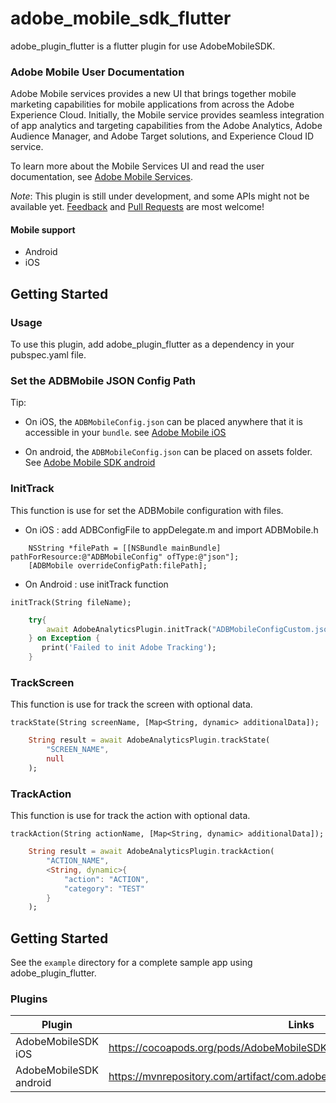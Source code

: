 # adobe_mobile_sdk_flutter

adobe_plugin_flutter is a flutter plugin for use AdobeMobileSDK.

### Adobe Mobile User Documentation
Adobe Mobile services provides a new UI that brings together mobile marketing capabilities for mobile applications from across the Adobe Experience Cloud. Initially, the Mobile service provides seamless integration of app analytics and targeting capabilities from the Adobe Analytics, Adobe Audience Manager, and Adobe Target solutions, and Experience Cloud ID service.

To learn more about the Mobile Services UI and read the user documentation, see [Adobe Mobile Services](https://marketing.adobe.com/resources/help/en_US/mobile/).

*Note*: This plugin is still under development, and some APIs might not be available yet. [Feedback](https://github.com/flutter/flutter/issues) and [Pull Requests](https://github.com/flutter/plugins/pulls) are most welcome!


#### Mobile support

  - Android
  - iOS
  

## Getting Started

### Usage
To use this plugin, add adobe_plugin_flutter as a dependency in your pubspec.yaml file.

### Set the ADBMobile JSON Config Path

Tip: 
* On iOS, the `ADBMobileConfig.json` can be placed anywhere that it is accessible in your `bundle`. see [Adobe Mobile iOS](https://marketing.adobe.com/resources/help/en_US/mobile/ios/overview.html)

* On android, the `ADBMobileConfig.json` can be placed on assets folder. See [Adobe Mobile SDK android](https://marketing.adobe.com/resources/help/en_US/mobile/android/overview.html)


### InitTrack

This function is use for set the ADBMobile configuration with files.

* On iOS : add ADBConfigFile to appDelegate.m and import ADBMobile.h

```
    NSString *filePath = [[NSBundle mainBundle] pathForResource:@"ADBMobileConfig" ofType:@"json"];
    [ADBMobile overrideConfigPath:filePath];
```

* On Android : use initTrack function

`initTrack(String fileName);`

```dart
    try{
        await AdobeAnalyticsPlugin.initTrack("ADBMobileConfigCustom.json");
    } on Exception {
       print('Failed to init Adobe Tracking');
    }
```
### TrackScreen

This function is use for track the screen with optional data.

`trackState(String screenName, [Map<String, dynamic> additionalData]);`

```dart
    String result = await AdobeAnalyticsPlugin.trackState(
        "SCREEN_NAME",
        null
    );
```

### TrackAction

This function is use for track the action with optional data.

`trackAction(String actionName, [Map<String, dynamic> additionalData]);`

```dart
    String result = await AdobeAnalyticsPlugin.trackAction(
        "ACTION_NAME",
        <String, dynamic>{
            "action": "ACTION",
            "category": "TEST"
        }
    );
```

## Getting Started

See the `example` directory for a complete sample app using adobe_plugin_flutter.

### Plugins

| Plugin | Links |
| ------ | ------ |
| AdobeMobileSDK iOS | https://cocoapods.org/pods/AdobeMobileSDK |
| AdobeMobileSDK android | https://mvnrepository.com/artifact/com.adobe.mobile/adobeMobileLibrary/4.17.0 |

